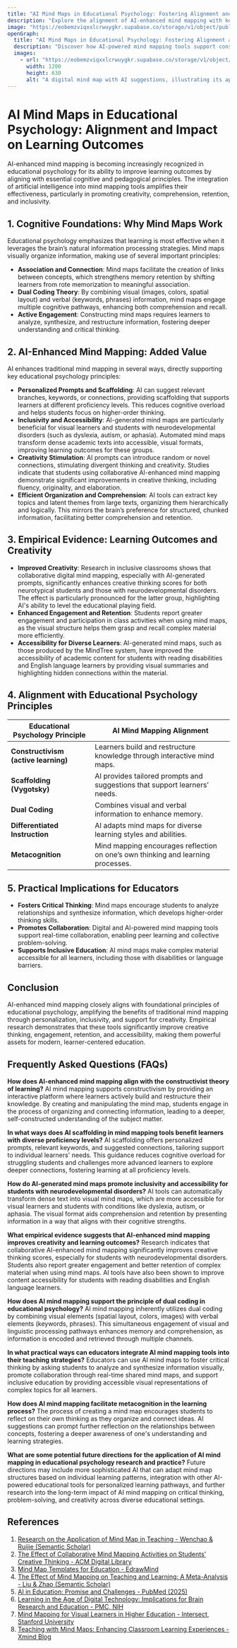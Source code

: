 ```yaml
---
title: "AI Mind Maps in Educational Psychology: Fostering Alignment and Enhancing Learning Outcomes"
description: "Explore the alignment of AI-enhanced mind mapping with key principles of educational psychology and its impact on improving learning outcomes, including creativity, comprehension, retention, and inclusivity."
image: "https://eobemzviqxxlcrwuygkr.supabase.co/storage/v1/object/public/yt2insight//ai-mindmap-education.jpg" # Replace with your actual image URL
openGraph:
  title: "AI Mind Maps in Educational Psychology: Fostering Alignment and Enhancing Learning Outcomes "
  description: "Discover how AI-powered mind mapping tools support constructivism, scaffolding, dual coding, differentiated instruction, and metacognition, leading to improved learning and creativity for diverse student populations."
  images:
    - url: "https://eobemzviqxxlcrwuygkr.supabase.co/storage/v1/object/public/yt2insight//ai-mindmap-education.jpg" # Replace with your actual image URL
      width: 1200
      height: 630
      alt: "A digital mind map with AI suggestions, illustrating its application in educational settings to enhance learning."
---
```



# AI Mind Maps in Educational Psychology: Alignment and Impact on Learning Outcomes

AI-enhanced mind mapping is becoming increasingly recognized in educational psychology for its ability to improve learning outcomes by aligning with essential cognitive and pedagogical principles. The integration of artificial intelligence into mind mapping tools amplifies their effectiveness, particularly in promoting creativity, comprehension, retention, and inclusivity.

## 1. Cognitive Foundations: Why Mind Maps Work

Educational psychology emphasizes that learning is most effective when it leverages the brain’s natural information processing strategies. Mind maps visually organize information, making use of several important principles:

- **Association and Connection**: Mind maps facilitate the creation of links between concepts, which strengthens memory retention by shifting learners from rote memorization to meaningful association.
- **Dual Coding Theory**: By combining visual (images, colors, spatial layout) and verbal (keywords, phrases) information, mind maps engage multiple cognitive pathways, enhancing both comprehension and recall.
- **Active Engagement**: Constructing mind maps requires learners to analyze, synthesize, and restructure information, fostering deeper understanding and critical thinking.

## 2. AI-Enhanced Mind Mapping: Added Value

AI enhances traditional mind mapping in several ways, directly supporting key educational psychology principles:

- **Personalized Prompts and Scaffolding**: AI can suggest relevant branches, keywords, or connections, providing scaffolding that supports learners at different proficiency levels. This reduces cognitive overload and helps students focus on higher-order thinking.
- **Inclusivity and Accessibility**: AI-generated mind maps are particularly beneficial for visual learners and students with neurodevelopmental disorders (such as dyslexia, autism, or aphasia). Automated mind maps transform dense academic texts into accessible, visual formats, improving learning outcomes for these groups.
- **Creativity Stimulation**: AI prompts can introduce random or novel connections, stimulating divergent thinking and creativity. Studies indicate that students using collaborative AI-enhanced mind mapping demonstrate significant improvements in creative thinking, including fluency, originality, and elaboration.
- **Efficient Organization and Comprehension**: AI tools can extract key topics and latent themes from large texts, organizing them hierarchically and logically. This mirrors the brain’s preference for structured, chunked information, facilitating better comprehension and retention.

## 3. Empirical Evidence: Learning Outcomes and Creativity

- **Improved Creativity**: Research in inclusive classrooms shows that collaborative digital mind mapping, especially with AI-generated prompts, significantly enhances creative thinking scores for both neurotypical students and those with neurodevelopmental disorders. The effect is particularly pronounced for the latter group, highlighting AI's ability to level the educational playing field.
- **Enhanced Engagement and Retention**: Students report greater engagement and participation in class activities when using mind maps, as the visual structure helps them grasp and recall complex material more efficiently.
- **Accessibility for Diverse Learners**: AI-generated mind maps, such as those produced by the MindTree system, have improved the accessibility of academic content for students with reading disabilities and English language learners by providing visual summaries and highlighting hidden connections within the material.

## 4. Alignment with Educational Psychology Principles

| Educational Psychology Principle | AI Mind Mapping Alignment |
|----------------------------------|---------------------------|
| **Constructivism (active learning)** | Learners build and restructure knowledge through interactive mind maps. |
| **Scaffolding (Vygotsky)**       | AI provides tailored prompts and suggestions that support learners’ needs. |
| **Dual Coding**                   | Combines visual and verbal information to enhance memory. |
| **Differentiated Instruction**    | AI adapts mind maps for diverse learning styles and abilities. |
| **Metacognition**                 | Mind mapping encourages reflection on one’s own thinking and learning processes. |

## 5. Practical Implications for Educators

- **Fosters Critical Thinking**: Mind maps encourage students to analyze relationships and synthesize information, which develops higher-order thinking skills.
- **Promotes Collaboration**: Digital and AI-powered mind mapping tools support real-time collaboration, enabling peer learning and collective problem-solving.
- **Supports Inclusive Education**: AI mind maps make complex material accessible for all learners, including those with disabilities or language barriers.

## Conclusion

AI-enhanced mind mapping closely aligns with foundational principles of educational psychology, amplifying the benefits of traditional mind mapping through personalization, inclusivity, and support for creativity. Empirical research demonstrates that these tools significantly improve creative thinking, engagement, retention, and accessibility, making them powerful assets for modern, learner-centered education.

## Frequently Asked Questions (FAQs)

**How does AI-enhanced mind mapping align with the constructivist theory of learning?**
AI mind mapping supports constructivism by providing an interactive platform where learners actively build and restructure their knowledge. By creating and manipulating the mind map, students engage in the process of organizing and connecting information, leading to a deeper, self-constructed understanding of the subject matter.

**In what ways does AI scaffolding in mind mapping tools benefit learners with diverse proficiency levels?**
AI scaffolding offers personalized prompts, relevant keywords, and suggested connections, tailoring support to individual learners' needs. This guidance reduces cognitive overload for struggling students and challenges more advanced learners to explore deeper connections, fostering learning at all proficiency levels.

**How do AI-generated mind maps promote inclusivity and accessibility for students with neurodevelopmental disorders?**
AI tools can automatically transform dense text into visual mind maps, which are more accessible for visual learners and students with conditions like dyslexia, autism, or aphasia. The visual format aids comprehension and retention by presenting information in a way that aligns with their cognitive strengths.

**What empirical evidence suggests that AI-enhanced mind mapping improves creativity and learning outcomes?**
Research indicates that collaborative AI-enhanced mind mapping significantly improves creative thinking scores, especially for students with neurodevelopmental disorders. Students also report greater engagement and better retention of complex material when using mind maps. AI tools have also been shown to improve content accessibility for students with reading disabilities and English language learners.

**How does AI mind mapping support the principle of dual coding in educational psychology?**
AI mind mapping inherently utilizes dual coding by combining visual elements (spatial layout, colors, images) with verbal elements (keywords, phrases). This simultaneous engagement of visual and linguistic processing pathways enhances memory and comprehension, as information is encoded and retrieved through multiple channels.

**In what practical ways can educators integrate AI mind mapping tools into their teaching strategies?**
Educators can use AI mind maps to foster critical thinking by asking students to analyze and synthesize information visually, promote collaboration through real-time shared mind maps, and support inclusive education by providing accessible visual representations of complex topics for all learners.

**How does AI mind mapping facilitate metacognition in the learning process?**
The process of creating a mind map encourages students to reflect on their own thinking as they organize and connect ideas. AI suggestions can prompt further reflection on the relationships between concepts, fostering a deeper awareness of one's understanding and learning strategies.

**What are some potential future directions for the application of AI mind mapping in educational psychology research and practice?**
Future directions may include more sophisticated AI that can adapt mind map structures based on individual learning patterns, integration with other AI-powered educational tools for personalized learning pathways, and further research into the long-term impact of AI mind mapping on critical thinking, problem-solving, and creativity across diverse educational settings.

## References

1.  [Research on the Application of Mind Map in Teaching - Wenchao & Ruijie (Semantic Scholar)](https://www.semanticscholar.org/paper/Research-on-the-Application-of-Mind-Map-in-Teaching-Wenchao-Ruijie/13948a7deb680458c1cb730f6453736881054f0f)
2.  [The Effect of Collaborative Mind Mapping Activities on Students’ Creative Thinking - ACM Digital Library](https://dl.acm.org/doi/10.1145/3241748.3241754)
3.  [Mind Map Templates for Education - EdrawMind](https://www.edrawmind.com/mind-maps/template/50697)
4.  [The Effect of Mind Mapping on Teaching and Learning: A Meta-Analysis - Liu & Zhao (Semantic Scholar)](https://www.semanticscholar.org/paper/The-Effect-of-Mind-Mapping-on-Teaching-and-Learning-Liu-Zhao/e3d18d9d99746b69c2085dd07ba9d31c6351b2bf)
5.  [AI in Education: Promise and Challenges - PubMed (2025)](https://pubmed.ncbi.nlm.nih.gov/39289718/)
6.  [Learning in the Age of Digital Technology: Implications for Brain Research and Education - PMC, NIH](https://pmc.ncbi.nlm.nih.gov/articles/PMC11409547/)
7.  [Mind Mapping for Visual Learners in Higher Education - Intersect, Stanford University](https://ojs.stanford.edu/ojs/index.php/intersect/article/view/2790)
8.  [Teaching with Mind Maps: Enhancing Classroom Learning Experiences - Xmind Blog](https://xmind.app/blog/teaching-with-mind-maps-enhancing-classroom-learning-experiences/)